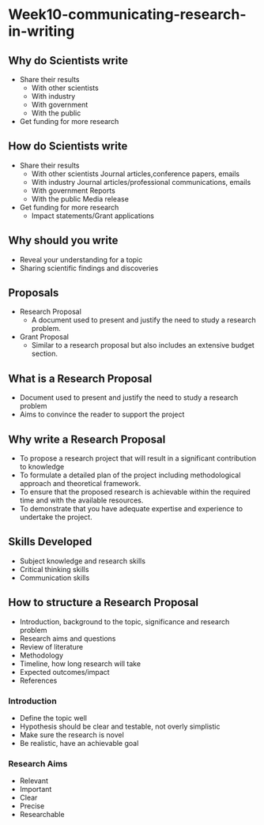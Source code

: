 # Week10-communicating-research-in-writing

## Why do Scientists write

- Share their results
  - With other scientists
  - With industry
  - With government
  - With the public
- Get funding for more research

## How do Scientists write

- Share their results
  - With other scientists Journal articles,conference papers, emails
  - With industry Journal articles/professional communications, emails
  - With government Reports
  - With the public Media release
- Get funding for more research
  - Impact statements/Grant applications

## Why should you write

- Reveal your understanding for a topic
- Sharing scientific findings and discoveries

## Proposals

- Research Proposal
  - A document used to present and justify the need to study a research problem.
- Grant Proposal
  - Similar to a research proposal but also includes an extensive budget section.

## What is a Research Proposal

- Document used to present and justify the need to study a research problem
- Aims to convince the reader to support the project

## Why write a Research Proposal

- To propose a research project that will result in a significant contribution to knowledge
- To formulate a detailed plan of the project including methodological approach and theoretical framework.
- To ensure that the proposed research is achievable within the required time and with the available resources.
- To demonstrate that you have adequate expertise and experience to undertake the project.

## Skills Developed

- Subject knowledge and research skills
- Critical thinking skills  
- Communication skills

## How to structure a Research Proposal

- Introduction, background to the topic, significance and research problem
- Research aims and questions
- Review of literature
- Methodology
- Timeline, how long research will take
- Expected outcomes/impact
- References
  
### Introduction

- Define the topic well
- Hypothesis should be clear and testable, not overly simplistic
- Make sure the research is novel
- Be realistic, have an achievable goal 

### Research Aims

- Relevant
- Important
- Clear
- Precise 
- Researchable

